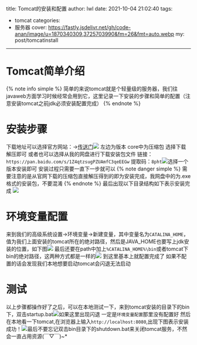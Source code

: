 title: Tomcat的安装和配置
author: lwl
date: 2021-10-04 21:02:40
tags:
  - tomcat
categories:
  - 服务器
cover: https://fastly.jsdelivr.net/gh/code-anan/image/u=1870340309,3725703990&fm=26&fmt=auto.webp
my: post/tomcatinstall
---
# Tomcat简单介绍
{% note info simple %}
简单的来说tomcat就是个轻量级的服务器，我们往javaweb方面学习时候经常会用到它，这里记录一下安装的步骤和简单的配置（注意安装tomcat之前jdk必须安装配置完成）
{% endnote %}

# 安装步骤
下载地址可以选择官方网站：->[传送门](https://tomcat.apache.org/download-80.cgi)![](https://fastly.jsdelivr.net/gh/code-anan/image/20211004211139.png)
左边为版本 core中为压缩包 选择下载解压即可
或者也可以选择从我的网盘进行下载安装包文件
链接：`https://pan.baidu.com/s/1Z4qtzsugPZUAmfC3qeEEGw` 
提取码：`8pht`![](https://fastly.jsdelivr.net/gh/code-anan/image/20211004211628.png)选择一个版本安装即可
安装过程只需要一直下一步就可以
{% note danger simple %}
需要注意的是从官网下载的压缩包直接解压得到的即为安装完成，我网盘中的为.exe格式的安装包，不要混淆
{% endnote %}
最后出现以下目录结构如下表示安装完成
![](https://fastly.jsdelivr.net/gh/code-anan/image/20211004212112.png)
# 环境变量配置
来到我们的高级系统设置->环境变量->新建变量，其中变量名为`CATALINA_HOME`，值为我们上面安装的tomcat所在的绝对路径，然后是JAVA_HOME也要写上jdk安装的位置，如下图![](https://fastly.jsdelivr.net/gh/code-anan/image/20211004215533.png)
最后还要在path中加上`%CATALINA_HOME%\bin`或者tomcat下bin的绝对路径，这两种方式都是一样的![](https://fastly.jsdelivr.net/gh/code-anan/image/20211004215735.png)
到这里基本上就配置完成了 如果不配置的话会发现我们本地想要启动tomcat会闪退无法启动
# 测试
以上步骤都操作好了之后，可以在本地测试一下，来到tomcat安装的目录下的bin下，双击startup.bat![](https://fastly.jsdelivr.net/gh/code-anan/image/20211004215829.png)如果这里出现闪退 一定是`环境变量配置`那里没有配置好 然后在本地看一下tomcat,在浏览器上输入`http://localhost:8080`,出现下图表示安装成功！![](https://fastly.jsdelivr.net/gh/code-anan/image/20211004220019.png)最后不要忘记双击bin目录下的shutdown.bat来关闭tomcat服务，不然会一直占用资源(￣▽￣)~*